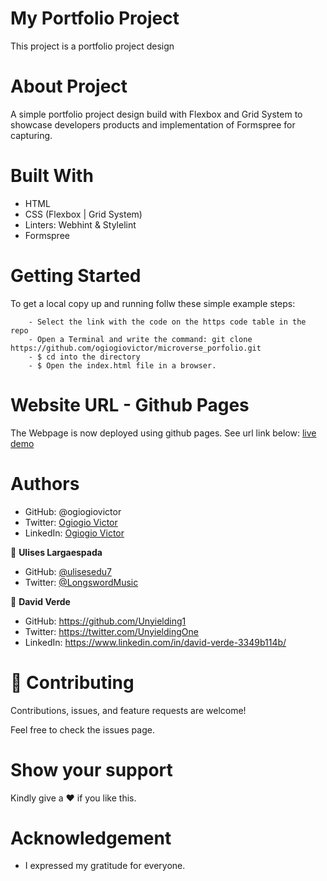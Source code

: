 # My Portfolio Project
This project is a portfolio project design

# About Project
A simple portfolio project design  build with Flexbox and Grid System to showcase developers products and implementation of Formspree for capturing.

# Built With 
- HTML
- CSS (Flexbox | Grid System)
- Linters: Webhint & Stylelint
- Formspree

# Getting Started
To get a local copy up and running follw these simple example steps:

```
    - Select the link with the code on the https code table in the repo
    - Open a Terminal and write the command: git clone https://github.com/ogiogiovictor/microverse_porfolio.git
    - $ cd into the directory
    - $ Open the index.html file in a browser.
```

# Website URL - Github Pages
The Webpage is now deployed using github pages. See url link below:
[live demo]( https://ogiogiovictor.github.io/microverse_porfolio_project/)


# Authors
- GitHub: @ogiogiovictor
- Twitter: [Ogiogio Victor](https://twitter.com/a0df623fb9d9482)
- LinkedIn:  [Ogiogio Victor](https://www.linkedin.com/in/ogiogio-victor-a096a0181/)

👤 **Ulises Largaespada**

- GitHub: [@ulisesedu7](https://github.com/ulisesedu7)
- Twitter: [@LongswordMusic](https://twitter.com/LongswordMusic)

👤 **David Verde**

- GitHub: https://github.com/Unyielding1
- Twitter: https://twitter.com/UnyieldingOne
- LinkedIn: https://www.linkedin.com/in/david-verde-3349b114b/


# 🤝 Contributing
Contributions, issues, and feature requests are welcome!

Feel free to check the issues page.

# Show your support
Kindly give a :hearts: if you like this.

# Acknowledgement
- I expressed my gratitude for everyone.